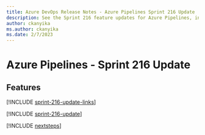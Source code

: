 ```yaml
---
title: Azure DevOps Release Notes - Azure Pipelines Sprint 216 Update
description: See the Sprint 216 feature updates for Azure Pipelines, including next steps.
author: ckanyika
ms.author: ckanyika
ms.date: 2/7/2023
---
```


# Azure Pipelines - Sprint 216 Update

## Features

[!INCLUDE [sprint-216-update-links](../includes/pipelines/sprint-216-update-links.md)]

[!INCLUDE [sprint-216-update](../includes/pipelines/sprint-216-update.md)]

[!INCLUDE [nextsteps](../includes/nextsteps.md)]